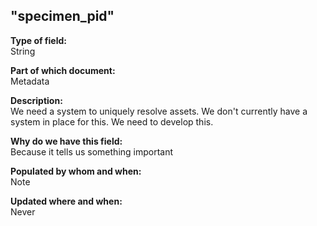 ## "specimen_pid"

**Type of field:**  
String  

**Part of which document:**  
Metadata

**Description:**  
We need a system to uniquely resolve assets. We don't currently have a system in place for this. We need to develop this.

**Why do we have this field:**  
Because it tells us something important  

**Populated by whom and when:**  
Note  

**Updated where and when:**  
Never

